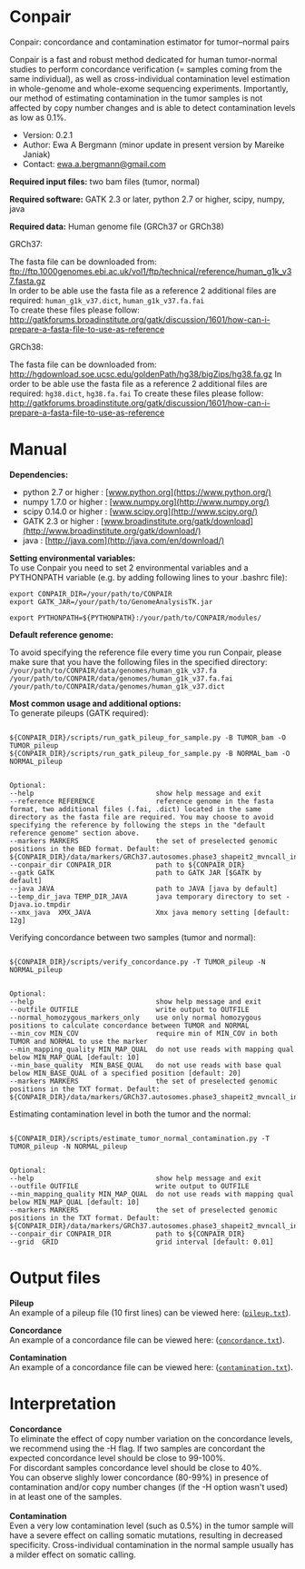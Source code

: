# Conpair
Conpair: concordance and contamination estimator for tumor–normal pairs

Conpair is a fast and robust method dedicated for human tumor-normal studies to perform concordance verification (= samples coming from the same individual), as well as cross-individual contamination level estimation in whole-genome and whole-exome sequencing experiments. Importantly, our method of estimating contamination in the tumor samples is not affected by copy number changes and is able to detect contamination levels as low as 0.1%.

* Version: 0.2.1
* Author: Ewa A Bergmann (minor update in present version by Mareike Janiak)
* Contact: ewa.a.bergmann@gmail.com

**Required input files:** two bam files (tumor, normal)

**Required software:** GATK 2.3 or later, python 2.7 or higher, scipy, numpy, java

**Required data:** Human genome file (GRCh37 or GRCh38) 

GRCh37:

The fasta file can be downloaded from: ftp://ftp.1000genomes.ebi.ac.uk/vol1/ftp/technical/reference/human_g1k_v37.fasta.gz  
In order to be able use the fasta file as a reference 2 additional files are required:
`human_g1k_v37.dict`, `human_g1k_v37.fa.fai`  
To create these files please follow: http://gatkforums.broadinstitute.org/gatk/discussion/1601/how-can-i-prepare-a-fasta-file-to-use-as-reference

GRCh38:

The fasta file can be downloaded from: http://hgdownload.soe.ucsc.edu/goldenPath/hg38/bigZips/hg38.fa.gz
In order to be able use the fasta file as a reference 2 additional files are required:
`hg38.dict`, `hg38.fa.fai`
To create these files please follow: http://gatkforums.broadinstitute.org/gatk/discussion/1601/how-can-i-prepare-a-fasta-file-to-use-as-reference


# Manual


**Dependencies:**
* python 2.7 or higher :     [www.python.org](https://www.python.org/)
* numpy 1.7.0 or higher :    [www.numpy.org](http://www.numpy.org/) 
* scipy 0.14.0 or higher :   [www.scipy.org](http://www.scipy.org/)
* GATK 2.3 or higher :       [www.broadinstitute.org/gatk/download](http://www.broadinstitute.org/gatk/download/)
* java :                     [http://java.com](http://java.com/en/download/)


**Setting environmental variables:**   
To use Conpair you need to set 2 environmental variables and a PYTHONPATH variable (e.g. by adding following lines to your .bashrc file):  
```
export CONPAIR_DIR=/your/path/to/CONPAIR  
export GATK_JAR=/your/path/to/GenomeAnalysisTK.jar

export PYTHONPATH=${PYTHONPATH}:/your/path/to/CONPAIR/modules/
```
**Default reference genome:**

To avoid specifying the reference file every time you run Conpair, please make sure that you have the following files in the specified directory:  
`/your/path/to/CONPAIR/data/genomes/human_g1k_v37.fa`  
`/your/path/to/CONPAIR/data/genomes/human_g1k_v37.fa.fai`  
`/your/path/to/CONPAIR/data/genomes/human_g1k_v37.dict`
<br/>

**Most common usage and additional options:**   
To generate pileups (GATK required):
```

${CONPAIR_DIR}/scripts/run_gatk_pileup_for_sample.py -B TUMOR_bam -O TUMOR_pileup
${CONPAIR_DIR}/scripts/run_gatk_pileup_for_sample.py -B NORMAL_bam -O NORMAL_pileup


Optional:
--help                              show help message and exit
--reference REFERENCE               reference genome in the fasta format, two additional files (.fai, .dict) located in the same directory as the fasta file are required. You may choose to avoid specifying the reference by following the steps in the "default reference genome" section above.
--markers MARKERS                   the set of preselected genomic positions in the BED format. Default: ${CONPAIR_DIR}/data/markers/GRCh37.autosomes.phase3_shapeit2_mvncall_integrated.20130502.SNV.genotype.sselect_v4_MAF_0.4_LD_0.8.bed
--conpair_dir CONPAIR_DIR           path to ${CONPAIR_DIR}
--gatk GATK                         path to GATK JAR [$GATK by default]
--java JAVA                         path to JAVA [java by default]
--temp_dir_java TEMP_DIR_JAVA       java temporary directory to set -Djava.io.tmpdir
--xmx_java  XMX_JAVA                Xmx java memory setting [default: 12g]

```
Verifying concordance between two samples (tumor and normal):
```  

${CONPAIR_DIR}/scripts/verify_concordance.py -T TUMOR_pileup -N NORMAL_pileup


Optional:
--help                              show help message and exit
--outfile OUTFILE                   write output to OUTFILE
--normal_homozygous_markers_only    use only normal homozygous positions to calculate concordance between TUMOR and NORMAL 
--min_cov MIN_COV                   require min of MIN_COV in both TUMOR and NORMAL to use the marker
--min_mapping_quality MIN_MAP_QUAL  do not use reads with mapping qual below MIN_MAP_QUAL [default: 10]
--min_base_quality  MIN_BASE_QUAL   do not use reads with base qual below MIN_BASE_QUAL of a specified position [default: 20]
--markers MARKERS                   the set of preselected genomic positions in the TXT format. Default: ${CONPAIR_DIR}/data/markers/GRCh37.autosomes.phase3_shapeit2_mvncall_integrated.20130502.SNV.genotype.sselect_v4_MAF_0.4_LD_0.8.txt

```  
Estimating contamination level in both the tumor and the normal:
```

${CONPAIR_DIR}/scripts/estimate_tumor_normal_contamination.py -T TUMOR_pileup -N NORMAL_pileup


Optional:
--help                              show help message and exit
--outfile OUTFILE                   write output to OUTFILE
--min_mapping_quality MIN_MAP_QUAL  do not use reads with mapping qual below MIN_MAP_QUAL [default: 10] 
--markers MARKERS                   the set of preselected genomic positions in the TXT format. Default: ${CONPAIR_DIR}/data/markers/GRCh37.autosomes.phase3_shapeit2_mvncall_integrated.20130502.SNV.genotype.sselect_v4_MAF_0.4_LD_0.8.txt
--conpair_dir CONPAIR_DIR           path to ${CONPAIR_DIR}
--grid  GRID                        grid interval [default: 0.01]

```  
# Output files
**Pileup**  
An example of a pileup file (10 first lines) can be viewed here: ([`pileup.txt`](https://github.com/nygenome/Conpair/blob/master/data/example/pileup/NA12878_normal40x.gatk.pileup.10lines.txt)).

**Concordance**  
An example of a concordance file can be viewed here: ([`concordance.txt`](https://github.com/nygenome/Conpair/blob/master/data/example/concordance/NA12878_tumor80x--NA12878_normal40x.concordance.txt)). 

**Contamination**  
An example of a concordance file can be viewed here: ([`contamination.txt`](https://github.com/nygenome/Conpair/blob/master/data/example/contamination/NA12878_tumor80x--NA12878_normal40x.contamination.txt)). 


# Interpretation  
**Concordance**  
To eliminate the effect of copy number variation on the concordance levels, we recommend using the -H flag. 
If two samples are concordant the expected concordance level should be close to 99-100%.  
For discordant samples concordance level should be close to 40%.  
You can observe slighly lower concordance (80-99%) in presence of contamination and/or copy number changes (if the -H option wasn't used) in at least one of the samples.   
<br/>
**Contamination**   
Even a very low contamination level (such as 0.5%) in the tumor sample will have a severe effect on calling somatic mutations, resulting in decreased specificity. Cross-individual contamination in the normal sample usually has a milder effect on somatic calling.
